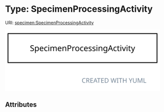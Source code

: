 
# Type: SpecimenProcessingActivity




URI: [specimen:SpecimenProcessingActivity](https://ccdh.org/specimen/SpecimenProcessingActivity)


![img](images/SpecimenProcessingActivity.svg)

## Attributes


